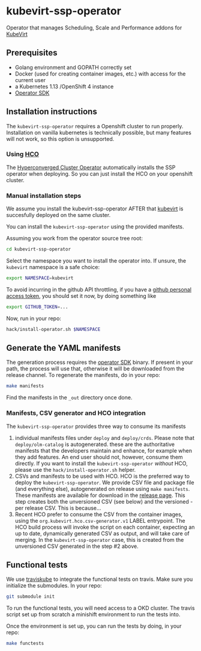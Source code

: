 # kubevirt-ssp-operator
Operator that manages Scheduling, Scale and Performance addons for [KubeVirt](https://kubevirt.io)

## Prerequisites

- Golang environment and GOPATH correctly set
- Docker (used for creating container images, etc.) with access for the current user
- a Kubernetes 1.13 /OpenShift 4 instance
- [Operator SDK](https://github.com/operator-framework/operator-sdk)

## Installation instructions

The `kubevirt-ssp-operator` requires a Openshift cluster to run properly.
Installation on vanilla kubernetes is technically possible, but many features will not work, so this option
is unsupported.

### Using [HCO](https://github.com/kubevirt/hyperconverged-cluster-operator)

The [Hyperconverged Cluster Operator](https://github.com/kubevirt/hyperconverged-cluster-operator) automatically
installs the SSP operator when deploying. So you can just install the HCO on your openshift cluster.

### Manual installation steps

We assume you install the kubevirt-ssp-operator AFTER that [kubevirt](https://kubevirt.io) is succesfully deployed on the same cluster.

You can install the `kubevirt-ssp-operator` using the provided manifests.

Assuming you work from the operator source tree root:
```bash
cd kubevirt-ssp-operator
```

Select the namespace you want to install the operator into. If unsure, the `kubevirt` namespace is a safe choice:
```bash
export NAMESPACE=kubevirt
```

To avoid incurring in the github API throttling, if you have a [github personal access token](https://help.github.com/en/articles/creating-a-personal-access-token-for-the-command-line),
you should set it now, by doing something like
```bash
export GITHUB_TOKEN=...
```

Now, run in your repo:

```bash
hack/install-operator.sh $NAMESPACE
```

## Generate the YAML manifests

The generation process requires the [operator SDK](https://github.com/operator-framework/operator-sdk) binary.
If present in your path, the process will use that, otherwise it will be downloaded from the release channel.
To regenerate the manifests, do in your repo:
```bash
make manifests
```
Find the manifests in the `_out` directory once done.

### Manifests, CSV generator and HCO integration

The `kubevirt-ssp-operator` provides three way to consume its manifests
1. individual manifests files under `deploy` and `deploy/crds`. Please note that `deploy/olm-catalog` is autogenerated.
   these are the authoritative manifests that the developers maintain and enhance, for example when they add features.
   An end user should not, however, consume them directly.
   If you want to install the `kubevirt-ssp-operator` *without* HCO, please use the `hack/install-operator.sh` helper.
2. CSVs and manifests to be used with HCO. HCO is the preferred way to deploy the `kubevirt-ssp-operator`.
   We provide CSV file and package file (and everything else), autogenerated on release using `make manifests`.
   These manifests are available for download in the [release page](https://github.com/MarSik/kubevirt-ssp-operator/releases).
   This step creates both the unversioned CSV (see below) and the versioned -per release CSV. This is because...
3. Recent HCO prefer to consume the CSV from the container images, using the `org.kubevirt.hco.csv-generator.v1` LABEL
   entrypoint. The HCO build process will invoke the script on each container, expecting an up to date, dynamically generated
   CSV as output, and will take care of merging. In the `kubevirt-ssp-operator` case, this is created from the unversioned
   CSV generated in the step #2 above.

## Functional tests

We use [traviskube](https://gitihub.com/fromanirh/traviskube) to integrate the functional tests on travis.
Make sure you initialize the submodules. In your repo:
```bash
git submodule init
```

To run the functional tests, you will need access to a OKD cluster. The travis script set up from scratch
a minishift environment to run the tests into.

Once the environment is set up, you can run the tests by doing, in your repo:
```bash
make functests
```
